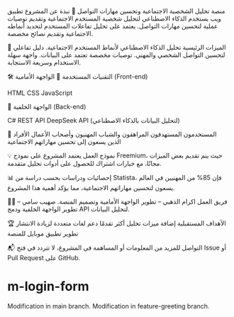  منصة تحليل الشخصية الاجتماعية وتحسين مهارات التواصل
📝 نبذة عن المشروع
تطبيق ويب يستخدم الذكاء الاصطناعي لتحليل شخصية المستخدم الاجتماعية وتقديم توصيات عملية لتحسين مهارات التواصل. يعتمد على تحليل تفاعلات المستخدم لتحديد أنماطه الاجتماعية وتقديم نصائح مخصصة.

🚀 الميزات الرئيسية
تحليل الذكاء الاصطناعي لأنماط المستخدم الاجتماعية.
دليل تفاعلي لتحسين التواصل الشخصي والمهني.
توصيات مخصصة تعتمد على البيانات.
واجهة سهلة الاستخدام وسريعة الاستجابة.

🛠️ التقنيات المستخدمة
🔹 الواجهة الأمامية (Front-end)

HTML
CSS
JavaScript

🔹 الواجهة الخلفية (Back-end)

C#
REST API
DeepSeek API (لتحليل البيانات بالذكاء الاصطناعي)


🎯 المستخدمون المستهدفون
المراهقون والشباب
المهنيون وأصحاب الأعمال
الأفراد الذين يسعون إلى تحسين مهاراتهم الاجتماعية

💡 نموذج العمل
يعتمد المشروع على نموذج Freemium، حيث يتم تقديم بعض الميزات مجانًا، مع خيارات اشتراك للحصول على أدوات تحليل متقدمة.

📊 إحصائيات ودراسات
بحسب دراسة من Statista، فإن 85% من المهنيين في العالم يسعون لتحسين مهاراتهم الاجتماعية، مما يؤكد أهمية هذا المشروع.

👨‍💻 فريق العمل
اكرام الذهبي – تطوير الواجهة الأمامية وتصميم المنصة.
صهيب سامي – تطوير الواجهة الخلفية ودمج API لتحليل البيانات.

🏆 الأهداف المستقبلية
إضافة ميزات تحليل أكثر تقدمًا
دعم لغات متعددة لزيادة الانتشار
تطوير تطبيق موبايل للمنصة

📬 التواصل
للمزيد من المعلومات أو المساهمة في المشروع، لا تتردد في فتح Issue أو Pull Request على GitHub.

# m-login-form
Modification in main branch.
Modification in feature-greeting branch.
